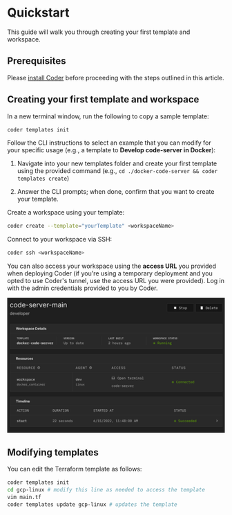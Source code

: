 # Quickstart

This guide will walk you through creating your first template and workspace.

## Prerequisites

Please [install Coder](./install.md) before proceeding with the steps outlined in this article.

## Creating your first template and workspace

In a new terminal window, run the following to copy a sample template:

```bash
coder templates init
```

Follow the CLI instructions to select an example that you can modify for your
specific usage (e.g., a template to **Develop code-server in Docker**):

1. Navigate into your new templates folder and create your first template using
   the provided command (e.g., `cd ./docker-code-server && coder templates create`)

1. Answer the CLI prompts; when done, confirm that you want to create your template.

Create a workspace using your template:

```bash
coder create --template="yourTemplate" <workspaceName>
```

Connect to your workspace via SSH:

```bash
coder ssh <workspaceName>
```

You can also access your workspace using the **access URL** you provided when
deploying Coder (if you're using a temporary deployment and you opted to use
Coder's tunnel, use the access URL you were provided). Log in with the admin
credentials provided to you by Coder.

![Coder Web UI with code-server](images/code-server.png)

## Modifying templates

You can edit the Terraform template as follows:

```sh
coder templates init
cd gcp-linux # modify this line as needed to access the template
vim main.tf
coder templates update gcp-linux # updates the template
```
